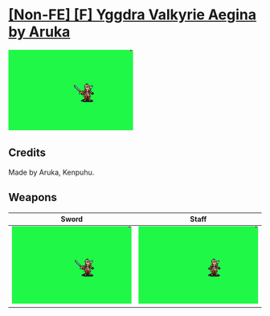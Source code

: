 # [\[Non-FE\] \[F\] Yggdra Valkyrie Aegina by Aruka](./)

<img src="./1.%20Sword/Sword_000.png" alt="[Non-FE] [F] Yggdra Valkyrie Aegina by Aruka standing" />

## Credits

Made by Aruka, Kenpuhu.

## Weapons


|Sword |Staff |
|  :---: | :---: |
| <img alt="Sword animation" src="./1.%20Sword/Sword.gif" /> | <img alt="Staff animation" src="./7.%20Staff/Staff.gif" /> |
